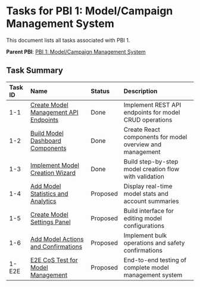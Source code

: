 # Tasks for PBI 1: Model/Campaign Management System

This document lists all tasks associated with PBI 1.

**Parent PBI**: [PBI 1: Model/Campaign Management System](./prd.md)

## Task Summary

| Task ID | Name | Status | Description |
| :------ | :--------------------------------------- | :------- | :--------------------------------- |
| 1-1 | [Create Model Management API Endpoints](./1-1.md) | Done | Implement REST API endpoints for model CRUD operations |
| 1-2 | [Build Model Dashboard Components](./1-2.md) | Done | Create React components for model overview and management |
| 1-3 | [Implement Model Creation Wizard](./1-3.md) | Done | Build step-by-step model creation flow with validation |
| 1-4 | [Add Model Statistics and Analytics](./1-4.md) | Proposed | Display real-time model stats and account summaries |
| 1-5 | [Create Model Settings Panel](./1-5.md) | Proposed | Build interface for editing model configurations |
| 1-6 | [Add Model Actions and Confirmations](./1-6.md) | Proposed | Implement bulk operations and safety confirmations |
| 1-E2E | [E2E CoS Test for Model Management](./1-E2E.md) | Proposed | End-to-end testing of complete model management system | 